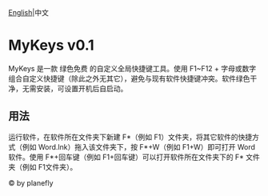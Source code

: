 [English](README.md)|中文

MyKeys v0.1
========

MyKeys 是一款 绿色免费 的自定义全局快捷键工具。使用 F1~F12 + 字母或数字 组合自定义快捷键（除此之外无其它），避免与现有软件快捷键冲突。软件绿色干净，无需安装，可设置开机后自启动。

用法
-----

运行软件，在软件所在文件夹下新建 F*（例如 F1）文件夹，将其它软件的快捷方式（例如 Word.lnk）拖入该文件夹下，按 F*+W（例如 F1+W）即可打开 Word 软件。使用 F*+回车键（例如 F1+回车键）可以打开软件所在文件夹下的 F* 文件夹（例如 F1文件夹）。


© by planefly
